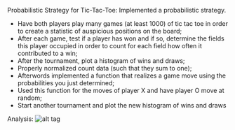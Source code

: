 
Probabilistic Strategy for Tic-Tac-Toe: Implemented a probabilistic strategy. 

- Have both players play many games (at least 1000) of tic tac toe in order to create a statistic of auspicious positions on the board;
- After each game, test if a player has won and if so, determine the fields this player occupied in order to count for each field how often it contributed to a win;
- After the tournament, plot a histogram of wins and draws;
- Properly normalized count data (such that they sum to one); 
- Afterwords implemented a function that realizes a game move using the probabilities you just determined;
- Used this function for the moves of player X and have player O move at random;
- Start another tournament and plot the new histogram of wins and draws

Analysis:
![alt tag](http://s6.postimg.org/wry0oedht/Screen_Shot_2015_09_11_at_09_52_08.png)

